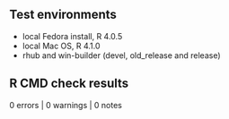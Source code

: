## Test environments
* local Fedora install, R 4.0.5
* local Mac OS, R 4.1.0
* rhub and win-builder (devel, old_release and release)

## R CMD check results

0 errors | 0 warnings | 0 notes

